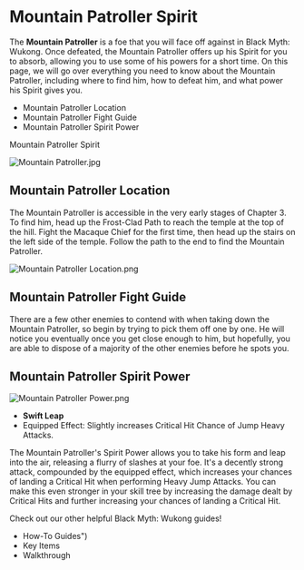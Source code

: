 # Mountain Patroller Spirit

The **Mountain Patroller** is a foe that you will face off against in Black Myth: Wukong. Once defeated, the Mountain Patroller offers up his Spirit for you to absorb, allowing you to use some of his powers for a short time. On this page, we will go over everything you need to know about the Mountain Patroller, including where to find him, how to defeat him, and what power his Spirit gives you. 

  * Mountain Patroller Location
  * Mountain Patroller Fight Guide
  * Mountain Patroller Spirit Power

Mountain Patroller Spirit

![Mountain Patroller.jpg](https://oyster.ignimgs.com/mediawiki/apis.ign.com/black-myth-wukong/2/20/Mountain_Patroller.jpg)

## Mountain Patroller Location

The Mountain Patroller is accessible in the very early stages of Chapter 3. To find him, head up the Frost-Clad Path to reach the temple at the top of the hill. Fight the Macaque Chief for the first time, then head up the stairs on the left side of the temple. Follow the path to the end to find the Mountain Patroller. 

![Mountain Patroller Location.png](https://oyster.ignimgs.com/mediawiki/apis.ign.com/black-myth-wukong/0/0d/Mountain_Patroller_Location.png)

## Mountain Patroller Fight Guide

There are a few other enemies to contend with when taking down the Mountain Patroller, so begin by trying to pick them off one by one. He will notice you eventually once you get close enough to him, but hopefully, you are able to dispose of a majority of the other enemies before he spots you. 

## Mountain Patroller Spirit Power

![Mountain Patroller Power.png](https://oyster.ignimgs.com/mediawiki/apis.ign.com/black-myth-wukong/b/be/Mountain_Patroller_Power.png)

  * **Swift Leap**
  * Equipped Effect: Slightly increases Critical Hit Chance of Jump Heavy Attacks.

The Mountain Patroller's Spirit Power allows you to take his form and leap into the air, releasing a flurry of slashes at your foe. It's a decently strong attack, compounded by the equipped effect, which increases your chances of landing a Critical Hit when performing Heavy Jump Attacks. You can make this even stronger in your skill tree by increasing the damage dealt by Critical Hits and further increasing your chances of landing a Critical Hit. 

Check out our other helpful Black Myth: Wukong guides! 

  * How-To Guides")
  * Key Items
  * Walkthrough